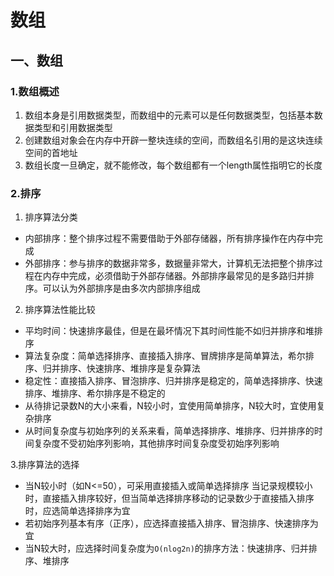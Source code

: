 # 数组

## 一、数组

### 1.数组概述

1. 数组本身是引用数据类型，而数组中的元素可以是任何数据类型，包括基本数据类型和引用数据类型
2. 创建数组对象会在内存中开辟一整块连续的空间，而数组名引用的是这块连续空间的首地址
3. 数组长度一旦确定，就不能修改，每个数组都有一个length属性指明它的长度

### 2.排序

1. 排序算法分类

* 内部排序：整个排序过程不需要借助于外部存储器，所有排序操作在内存中完成
* 外部排序：参与排序的数据非常多，数据量非常大，计算机无法把整个排序过程在内存中完成，必须借助于外部存储器。外部排序最常见的是多路归并排序。可以认为外部排序是由多次内部排序组成

2. 排序算法性能比较

* 平均时间：快速排序最佳，但是在最坏情况下其时间性能不如归并排序和堆排序
* 算法复杂度：简单选择排序、直接插入排序、冒牌排序是简单算法，希尔排序、归并排序、快速排序、堆排序是复杂算法
* 稳定性：直接插入排序、冒泡排序、归并排序是稳定的，简单选择排序、快速排序、堆排序、希尔排序是不稳定的
* 从待排记录数N的大小来看，N较小时，宜使用简单排序，N较大时，宜使用复杂排序
* 从时间复杂度与初始序列的关系来看，简单选择排序、堆排序、归并排序的时间复杂度不受初始序列影响，其他排序时间复杂度受初始序列影响

3.排序算法的选择

* 当N较小时（如N<=50），可采用直接插入或简单选择排序
	当记录规模较小时，直接插入排序较好，但当简单选择排序移动的记录数少于直接插入排序时，应选简单选择排序为宜
* 若初始序列基本有序（正序），应选择直接插入排序、冒泡排序、快速排序为宜
* 当N较大时，应选择时间复杂度为`O(nlog2n)`的排序方法：快速排序、归并排序、堆排序